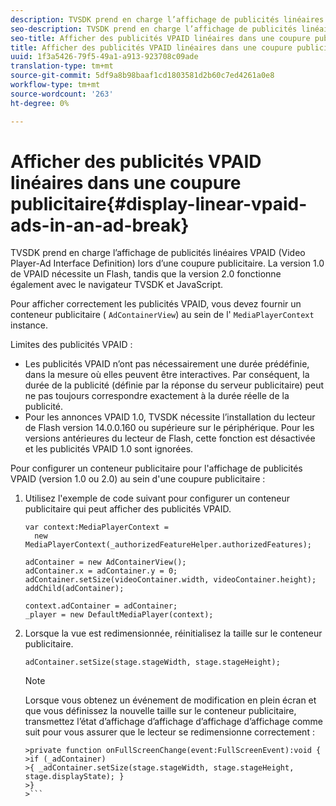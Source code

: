 ```yaml
---
description: TVSDK prend en charge l’affichage de publicités linéaires VPAID (Video Player-Ad Interface Definition) lors d’une coupure publicitaire. La version 1.0 de VPAID nécessite un Flash, tandis que la version 2.0 fonctionne également avec le navigateur TVSDK et JavaScript.
seo-description: TVSDK prend en charge l’affichage de publicités linéaires VPAID (Video Player-Ad Interface Definition) lors d’une coupure publicitaire. La version 1.0 de VPAID nécessite un Flash, tandis que la version 2.0 fonctionne également avec le navigateur TVSDK et JavaScript.
seo-title: Afficher des publicités VPAID linéaires dans une coupure publicitaire
title: Afficher des publicités VPAID linéaires dans une coupure publicitaire
uuid: 1f3a5426-79f5-49a1-a913-923708c09ade
translation-type: tm+mt
source-git-commit: 5df9a8b98baaf1cd1803581d2b60c7ed4261a0e8
workflow-type: tm+mt
source-wordcount: '263'
ht-degree: 0%

---
```



# Afficher des publicités VPAID linéaires dans une coupure publicitaire{#display-linear-vpaid-ads-in-an-ad-break}

TVSDK prend en charge l’affichage de publicités linéaires VPAID (Video Player-Ad Interface Definition) lors d’une coupure publicitaire. La version 1.0 de VPAID nécessite un Flash, tandis que la version 2.0 fonctionne également avec le navigateur TVSDK et JavaScript.

Pour afficher correctement les publicités VPAID, vous devez fournir un conteneur publicitaire ( `AdContainerView`) au sein de l&#39; `MediaPlayerContext` instance.

Limites des publicités VPAID :

* Les publicités VPAID n’ont pas nécessairement une durée prédéfinie, dans la mesure où elles peuvent être interactives. Par conséquent, la durée de la publicité (définie par la réponse du serveur publicitaire) peut ne pas toujours correspondre exactement à la durée réelle de la publicité.
* Pour les annonces VPAID 1.0, TVSDK nécessite l’installation du lecteur de Flash version 14.0.0.160 ou supérieure sur le périphérique. Pour les versions antérieures du lecteur de Flash, cette fonction est désactivée et les publicités VPAID 1.0 sont ignorées.

Pour configurer un conteneur publicitaire pour l&#39;affichage de publicités VPAID (version 1.0 ou 2.0) au sein d&#39;une coupure publicitaire :

1. Utilisez l&#39;exemple de code suivant pour configurer un conteneur publicitaire qui peut afficher des publicités VPAID.

   ```
   var context:MediaPlayerContext =  
     new MediaPlayerContext(_authorizedFeatureHelper.authorizedFeatures); 
   
   adContainer = new AdContainerView(); 
   adContainer.x = adContainer.y = 0; 
   adContainer.setSize(videoContainer.width, videoContainer.height); 
   addChild(adContainer); 
   
   context.adContainer = adContainer; 
   _player = new DefaultMediaPlayer(context);
   ```

1. Lorsque la vue est redimensionnée, réinitialisez la taille sur le conteneur publicitaire.

   ```
   adContainer.setSize(stage.stageWidth, stage.stageHeight);
   ```

   >[!NOTE]
   >
   >Lorsque vous obtenez un événement de modification en plein écran et que vous définissez la nouvelle taille sur le conteneur publicitaire, transmettez l’état d’affichage d’affichage d’affichage d’affichage comme suit pour vous assurer que le lecteur se redimensionne correctement :
   >
   >
   ```
   >private function onFullScreenChange(event:FullScreenEvent):void { 
   >if (_adContainer) 
   >{ _adContainer.setSize(stage.stageWidth, stage.stageHeight, stage.displayState); } 
   >}
   >```

